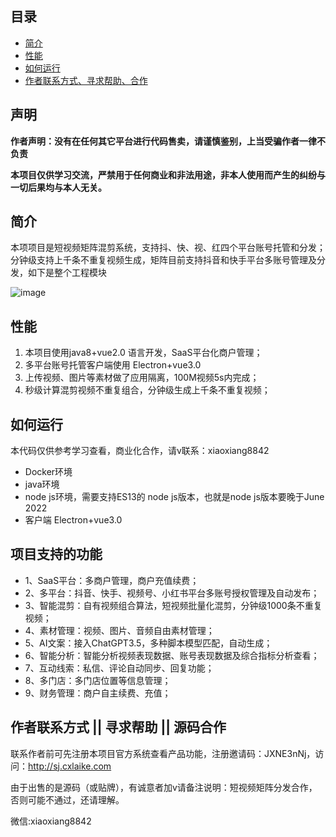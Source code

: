 ## 目录

- [简介](#%E7%AE%80%E4%BB%8B)
- [性能](#%E6%80%A7%E8%83%BD)
- [如何运行](#如何运行)
- [作者联系方式、寻求帮助、合作](#%E4%BD%9C%E8%80%85%E8%81%94%E7%B3%BB%E6%96%B9%E5%BC%8F--%E5%AF%BB%E6%B1%82%E5%B8%AE%E5%8A%A9--%E5%90%88%E4%BD%9C)


## 声明

**作者声明：没有在任何其它平台进行代码售卖，请谨慎鉴别，上当受骗作者一律不负责**

**本项目仅供学习交流，严禁用于任何商业和非法用途，非本人使用而产生的纠纷与一切后果均与本人无关。**

## 简介

本项项目是短视频矩阵混剪系统，支持抖、快、视、红四个平台账号托管和分发；分钟级支持上千条不重复视频生成，矩阵目前支持抖音和快手平台多账号管理及分发，如下是整个工程模块

![image](https://github.com/juneSir1/cxlaike-module-cxlaike/assets/22173263/0fc5db65-63b2-4967-8f2a-bf7e615af5ce)

## 性能
1. 本项目使用java8+vue2.0 语言开发，SaaS平台化商户管理；
2. 多平台账号托管客户端使用 Electron+vue3.0
3. 上传视频、图片等素材做了应用隔离，100M视频5s内完成；
4. 秒级计算混剪视频不重复组合，分钟级生成上千条不重复视频；


## 如何运行
本代码仅供参考学习查看，商业化合作，请v联系：xiaoxiang8842

- Docker环境
- java环境
- node js环境，需要支持ES13的 node js版本，也就是node js版本要晚于June 2022
- 客户端 Electron+vue3.0

## 项目支持的功能
* 1、SaaS平台：多商户管理，商户充值续费；
* 2、多平台：抖音、快手、视频号、小红书平台多账号授权管理及自动发布；
* 3、智能混剪：自有视频组合算法，短视频批量化混剪，分钟级1000条不重复视频；
* 4、素材管理：视频、图片、音频自由素材管理；
* 5、AI文案：接入ChatGPT3.5，多种脚本模型匹配，自动生成；
* 6、智能分析：智能分析视频表现数据、账号表现数据及综合指标分析查看；
* 7、互动线索：私信、评论自动同步、回复功能；
* 8、多门店：多门店位置等信息管理；
* 9、财务管理：商户自主续费、充值；

## 作者联系方式 || 寻求帮助 || 源码合作
联系作者前可先注册本项目官方系统查看产品功能，注册邀请码：JXNE3nNj，访问：http://sj.cxlaike.com

由于出售的是源码（或贴牌），有诚意者加v请备注说明：短视频矩阵分发合作，否则可能不通过，还请理解。

微信:xiaoxiang8842

